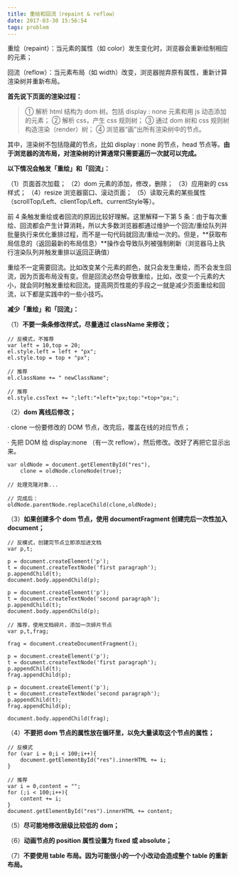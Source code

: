 ```yaml
---
title: 重绘和回流（repaint & reflow）
date: 2017-03-30 15:56:54
tags: problem
---
```


重绘（repaint）：当元素的属性（如 color）发生变化时，浏览器会重新绘制相应的元素；

回流（reflow）：当元素布局（如 width）改变，浏览器抛弃原有属性，重新计算渲染树并重新布局。

<!-- more -->

**首先说下页面的渲染过程：**

> ① 解析 html 结构为 dom 树。包括 display : none 元素和用 js 动态添加的元素；
> ② 解析 css，产生 css 规则树；
> ③ 通过 dom 树和 css 规则树构造渲染（render）树；
> ④ 浏览器“画”出所有渲染树中的节点。

其中，渲染树不包括隐藏的节点，比如 display : none 的节点，head 节点等。**由于浏览器的流布局，对渲染树的计算通常只需要遍历一次就可以完成。**

**以下情况会触发「重绘」和「回流」：**

（1）页面首次加载；
（2）dom 元素的添加，修改，删除；
（3）应用新的 css 样式；
（4）resize 浏览器窗口、滚动页面；
（5）读取元素的某些属性（scrollTop/Left、clientTop/Left、currentStyle等）。

前 4 条触发重绘或者回流的原因比较好理解。这里解释一下第 5 条：由于每次重绘、回流都会产生计算消耗，所以大多数浏览器都通过维护一个回流/重绘队列并批量执行来优化重排过程，而不是一句代码就回流/重绘一次的。但是，**获取布局信息的（返回最新的布局信息）**操作会导致队列被强制刷新（浏览器马上执行渲染队列并触发重排以返回正确值）

重绘不一定需要回流。比如改变某个元素的颜色，就只会发生重绘，而不会发生回流，因为页面布局没有变。但是回流必然会导致重绘，比如，改变一个元素的大小，就会同时触发重绘和回流。提高网页性能的手段之一就是减少页面重绘和回流，以下都是实践中的一些小技巧。

**减少「重绘」和「回流」：**

（1）**不要一条条修改样式，尽量通过 className 来修改；**

```
// 反模式，不推荐
var left = 10,top = 20;
el.style.left = left + "px";
el.style.top = top + "px";

// 推荐
el.className += " newClassName";

// 推荐
el.style.cssText += ";left:"+left+"px;top:"+top+"px;";

```
（2）**dom 离线后修改；**

  · clone 一份要修改的 DOM 节点，改完后，覆盖在线的对应节点；

  · 先把 DOM 给 display:none （有一次 reflow），然后修改。改好了再把它显示出来。

```
var oldNode = document.getElementById("res"),
    clone = oldNode.cloneNode(true);

// 处理克隆对象...

// 完成后：
oldNode.parentNode.replaceChild(clone,oldNode);
```

（3）**如果创建多个 dom 节点，使用 documentFragment 创建完后一次性加入 document；**

```
// 反模式，创建完节点立即添加进文档
var p,t;

p = document.createElement('p');
t = document.createTextNode('first paragraph');
p.appendChild(t);
document.body.appendChild(p);

p = document.createElement('p');
t = document.createTextNode('second paragraph');
p.appendChild(t);
document.body.appendChild(p);

// 推荐，使用文档碎片，添加一次碎片节点
var p,t,frag;

frag = document.createDocumentFragment();

p = document.createElement('p');
t = document.createTextNode('first paragraph');
p.appendChild(t);
frag.appendChild(p);

p = document.createElement('p');
t = document.createTextNode('second paragraph');
p.appendChild(t);
frag.appendChild(p);

document.body.appendChild(frag);
```

（4）**不要把 dom 节点的属性放在循环里，以免大量读取这个节点的属性；**

```
// 反模式
for (var i = 0;i < 100;i++){
    document.getElementById("res").innerHTML += i;
}

// 推荐
var i = 0,content = "";
for (;i < 100;i++){
    content += i;
}
document.getElementById("res").innerHTML += content;
```

（5）**尽可能地修改层级比较低的 dom；**

（6）**动画节点的 position 属性设置为 fixed 或 absolute；**

（7）**不要使用 table 布局。因为可能很小的一个小改动会造成整个 table 的重新布局。**


